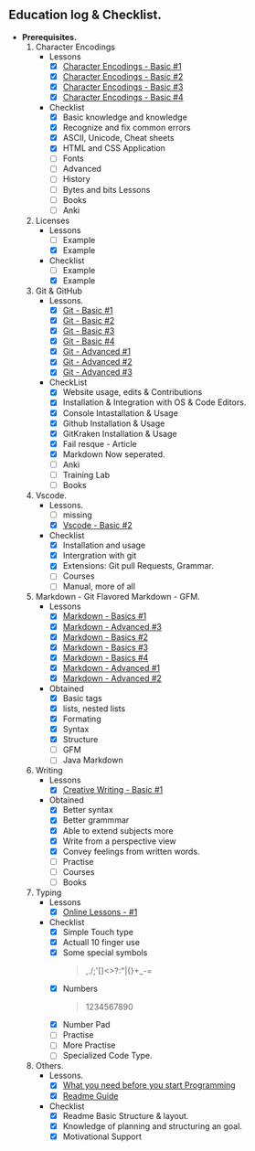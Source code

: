 ## Education log & Checklist. 

- **Prerequisites.**
	1. Character Encodings
		- Lessons
			- [x] [Character Encodings - Basic #1](https://www.joelonsoftware.com/2003/10/08/the-absolute-minimum-every-software-developer-absolutely-positively-must-know-about-unicode-and-character-sets-no-excuses/)
			- [x] [Character Encodings - Basic #2](https://www.w3.org/International/questions/qa-what-is-encoding)
			- [x] [Character Encodings - Basic #3](https://www.w3.org/International/getting-started/characters)
			- [x] [Character Encodings - Basic #4](https://www.w3.org/International/tutorials/tutorial-char-enc) 
		- Checklist
			- [x] Basic knowledge and knowledge
			- [x] Recognize and fix common errors
            - [x] ASCII, Unicode, Cheat sheets
            - [x] HTML and CSS Application
            - [ ] Fonts
            - [ ] Advanced
            - [ ] History
            - [ ] Bytes and bits Lessons
            - [ ] Books
            - [ ] Anki

	2. Licenses
		- Lessons
			- [ ] Example
			- [x] Example
		- Checklist
			- [ ] Example
			- [x] Example

	3. Git & GitHub
		- Lessons.
			- [x] [Git - Basic #1](https://guides.github.com/activities/hello-world/)
			- [x] [Git - Basic #2](https://guide.freecodecamp.org/git)
			- [x] [Git - Basic #3](https://code.visualstudio.com/docs/editor/versioncontrol)
			- [x] [Git - Basic #4](https://www.freecodecamp.org/news/the-beginners-guide-to-git-github)
			- [x] [Git - Advanced #1](https://ohshitgit.com)
			- [x] [Git - Advanced #2](https://stackoverflow.com/questions/315911/git-for-beginners-the-definitive-practical-guide%20#1%20-%20Git%20-%20Advaced.)
			- [x] [Git - Advanced #3](https://lab.github.com/githubtraining/introduction-to-github)

		- CheckList
			- [x] Website usage, edits & Contributions
            - [x] Installation & Integration with OS & Code Editors.
            - [x] Console Intastallation & Usage
            - [x] Github Installation & Usage
            - [x] GitKraken Installation & Usage
            - [x] Fail resque - Article
            - [x] Markdown Now seperated.
            - [ ] Anki
            - [ ] Training Lab
            - [ ] Books

	4. Vscode. 
		- Lessons.
			- [ ] missing
			- [x] [Vscode - Basic #2](https://code.visualstudio.com/docs/editor/versioncontrol)
		- Checklist
			- [x] Installation and usage
            - [x] Intergration with git
            - [x] Extensions: Git pull Requests, Grammar.
			- [ ] Courses
            - [ ] Manual, more of all

	5. Markdown - Git Flavored Markdown - GFM.
		- Lessons
			- [x] [Markdown - Basics #1](https://help.github.com/en/github/writing-on-github/basic-writing-and-formatting-syntax)
			- [x] [Markdown - Advanced #3](https://github.github.com/gfm/)
			- [x] [Markdown - Basics #2](https://help.github.com/en/github/writing-on-github/about-writing-and-formatting-on-github)
			- [x] [Markdown - Basics #3](https://help.github.com/en/github/writing-on-github/working-with-advanced-formatting)
			- [x] [Markdown - Basics #4](https://guides.github.com/features/mastering-markdown/)
			- [x] [Markdown - Advanced #1](https://help.github.com/en/github/managing-your-work-on-github/about-task-lists)
			- [x] [Markdown - Advanced #2](https://stackoverflow.com/questions/31694871/markdown-multi-checkbox-in-one-line)
		- Obtained
			- [x] Basic tags
			- [x] lists, nested lists
			- [x] Formating
			- [x] Syntax
			- [x] Structure
			- [ ] GFM
			- [ ] Java Markdown

	6. Writing
		- Lessons
			- [x] [Creative Writing - Basic #1](https://www.masterclass.com/classes/margaret-atwood-teaches-creative-writing/chapters/getting-started-as-a-writer)
		- Obtained
			- [x] Better syntax
            - [x] Better grammmar
            - [x] Able to extend subjects more
            - [x] Write from a perspective view
            - [x] Convey feelings from written words.
			- [ ] Practise
            - [ ] Courses
            - [ ] Books
	7. Typing
		- Lessons
			- [x] [Online Lessons - #1](https://www.typing.com/student/achievements)
		- Checklist
			- [x] Simple Touch type
            - [x] Actuall 10 finger use
            - [x] Some special symbols 
                > ,./;'\[]<>?:"|{}+_-=
            - [x] Numbers 
                > 1234567890
			- [x] Number Pad
            - [ ] Practise
            - [ ] More Practise
            - [ ] Specialized Code Type.
	8. Others.
		- Lessons.
			- [x] [What you need before you start Programming](Link%20to%20be%20added)
			- [x] [Readme Guide](https://guides.github.com/features/wikis/)
		- Checklist
			- [x] Readme Basic Structure & layout.
			- [x] Knowledge of planning and structuring an goal.
			- [x] Motivational Support